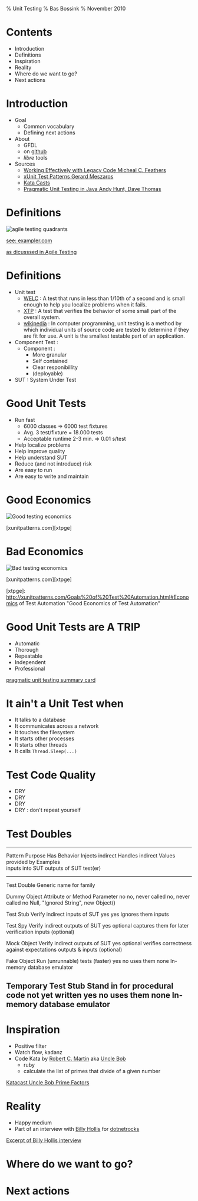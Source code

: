 % Unit Testing
% Bas Bossink
% November 2010

# Contents

- Introduction
- Definitions
- Inspiration
- Reality
- Where do we want to go?
- Next actions

# Introduction
- Goal
    + Common vocabulary
    + Defining next actions
- About
    + GFDL
    + on [github][gh]
    + *libre* tools
- Sources
    + [Working Effectively with Legacy Code Micheal C. Feathers][welc]
    + [xUnit Test Patterns Gerard Meszaros][xtp]
    + [Kata Casts][kc]
    + [Pragmatic Unit Testing in Java Andy Hunt, Dave Thomas][putj]
    
[gh]: http://github.com/basbossink/presentations "Presentations on github"
[welc]: http://www.amazon.com/Working-Effectively-Legacy-Michael-Feathers/dp/0131177052/ref=sr_1_1?s=books&ie=UTF8&qid=1289675186&sr=1-1 "Working Effectively with Legacy code"
[xtp]: http://xunitpatterns.com/ "xUnit Test Patterns"
[kc]: http://www.katacasts.com/ "Kata Casts"
[putj]: http://pragprog.com/titles/utj/pragmatic-unit-testing-in-java-with-junit "Pragmatic Unit Testing in Java"
[exmp]: http://www.exampler.com/ "Brian Marrick"
[agt]: http://www.amazon.com/Agile-Testing-Practical-Guide-Testers/dp/0321534468/ref=sr_1_1?ie=UTF8&qid=1297200292&sr=8-1 "Agile testing"

# Definitions
![](http://lh3.ggpht.com/_X3kaawac_g4/S3VCgzOuyQI/AAAAAAAAAvw/aww4Ui2N7LU/agile-testing-quadrants.JPG?imgmax=800 "agile testing quadrants")

[see: exampler.com][exmp]

[as dicusssed in Agile Testing][agt]


# Definitions
- Unit test
    + [WELC][welc] : A test that runs in less than 1/10th of a second
    and is small enough to help you localize problems when it fails.
    + [XTP][xtp] : A test that verifies the behavior of some small
    part of the overall system.
    + [wikipedia][wput] : In computer programming, unit testing is a
    method by which individual units of source code are tested to
    determine if they are fit for use. A unit is the smallest testable
    part of an application.
- Component Test :
    + Component : 
         - More granular 
         - Self contained
         - Clear responibillity
         - (deployable)
- SUT : System Under Test

# Good Unit Tests
- Run fast
    + 6000 classes => 6000 test fixtures
    + Avg. 3 test/fixture = 18.000 tests
    + Acceptable runtime 2-3 min. => 0.01 s/test
- Help localize problems
- Help improve quality
- Help understand SUT
- Reduce (and not introduce) risk
- Are easy to run
- Are easy to write and maintain

# Good Economics
![](http://xunitpatterns.com/Economics-Good.gif "Good testing economics")

[xunitpatterns.com][xtpge]

# Bad Economics
![](http://xunitpatterns.com/Economics-Bad.gif "Bad testing economics")

[xunitpatterns.com][xtpge]

[xtpge]: http://xunitpatterns.com/Goals%20of%20Test%20Automation.html#Economics of Test Automation "Good Economics of Test Automation"

# Good Unit Tests are A TRIP
- Automatic
- Thorough
- Repeatable
- Independent
- Professional

[pragmatic unit testing summary card][pragsum]

[pragsum]: http://media.pragprog.com/titles/utj/StandaloneSummary.pdf "Summary Card"

# It ain't a Unit Test when
- It talks to a database
- It communicates across a network
- It touches the filesystem
- It starts other processes
- It starts other threads
- It calls <code>Thread.Sleep(...)</code>

# Test Code Quality
- DRY
- DRY
- DRY
- DRY : don't repeat yourself

# Test Doubles

------------------------------------------------------------------------------------------------------------------------------------------------------------------------------------------------------------
Pattern             Purpose                                      Has Behavior  Injects indirect  Handles indirect                          Values provided by           Examples                             
                                                                               inputs into SUT   outputs of SUT                            test(er)                                                         
------------------- -------------------------------------------- ------------  ----------------- ----------------------------------------- ---------------------------- ------------------------------------
Test Double         Generic name for family                

Dummy Object        Attribute or Method Parameter                no            no, never called  no, never called                          no                           Null, "Ignored String", new Object() 

Test Stub           Verify indirect inputs of SUT                yes           yes               ignores them                              inputs                                                           

Test Spy            Verify indirect outputs of SUT               yes           optional          captures them for later verification      inputs (optional)                                                

Mock Object         Verify indirect outputs of SUT               yes           optional          verifies correctness against expectations outputs & inputs (optional)                                      

Fake Object         Run (unrunnable) tests (faster)              yes           no                uses them                                 none                         In-memory database emulator          

Temporary Test Stub Stand in for procedural code not yet written yes           no                uses them                                 none                         In-memory database emulator          
------------------------------------------------------------------------------------------------------------------------------------------------------------------------------------------------------------


[wput]: http://en.wikipedia.org/wiki/Unit_test "Wikipedia Unit Test"

# Inspiration
- Positive filter
- Watch flow, kadanz
- Code Kata by [Robert C. Martin][ub] aka [Uncle Bob][ub]
    + ruby
    + calculate the list of primes that divide of a given number

[Katacast Uncle Bob Prime Factors][kata]

[kata]: http://vimeo.com/7762511 "Prime number kata"
[ub]: http://www.objectmentor.com/omTeam/martin_r.html "Bio for Robert C. Martin"

# Reality
- Happy medium
- Part of an interview with [Billy Hollis][bh] for [dotnetrocks][dnr]

[Excerpt of Billy Hollis interview][600]

[dnr]: http://www.dotnetrocks.com/Default.aspx ".NET Rocks"
[bh]: http://dotnetmasters.com/ "Billy Hollis"
[600]: http://www.dotnetrocks.com/default.aspx?showNum=600 "dotnetrocks show 600"

# Where do we want to go?

# Next actions
